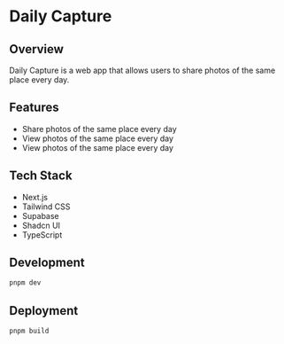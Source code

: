 # Daily Capture

## Overview

Daily Capture is a web app that allows users to share photos of the same place every day.

## Features

- Share photos of the same place every day
- View photos of the same place every day
- View photos of the same place every day

## Tech Stack

- Next.js
- Tailwind CSS
- Supabase
- Shadcn UI
- TypeScript

## Development

```bash
pnpm dev
```

## Deployment

```bash
pnpm build
```
